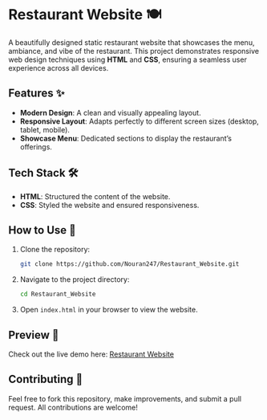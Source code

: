 # Restaurant Website 🍽️

A beautifully designed static restaurant website that showcases the menu, ambiance, and vibe of the restaurant. This project demonstrates responsive web design techniques using **HTML** and **CSS**, ensuring a seamless user experience across all devices.

## Features ✨

- **Modern Design**: A clean and visually appealing layout.
- **Responsive Layout**: Adapts perfectly to different screen sizes (desktop, tablet, mobile).
- **Showcase Menu**: Dedicated sections to display the restaurant’s offerings.

## Tech Stack 🛠️

- **HTML**: Structured the content of the website.
- **CSS**: Styled the website and ensured responsiveness.

## How to Use 🚀

1. Clone the repository:
   ```bash
   git clone https://github.com/Nouran247/Restaurant_Website.git
   ```
2. Navigate to the project directory:
   ```bash
   cd Restaurant_Website
   ```
3. Open `index.html` in your browser to view the website.

## Preview 👀

Check out the live demo here: [Restaurant Website](https://nouran247.github.io/Restaurant_Website/)

## Contributing 🤝

Feel free to fork this repository, make improvements, and submit a pull request. All contributions are welcome!
